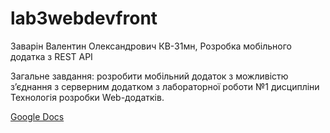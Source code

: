 # lab3webdevfront

Заварін Валентин Олександрович КВ-31мн, Розробка мобільного додатка з REST API

Загальне завдання: розробити мобільний додаток з можливістю з’єднання з серверним додатком з лабораторної роботи №1 дисципліни Технологія розробки Web-додатків.

[Google Docs](https://docs.google.com/document/d/1oxK80SkDV8oZ6Q9ncuf8CUJpMjGNzAS4gXPc4RJY9p8/edit?usp=sharing)
